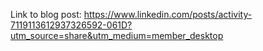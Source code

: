 Link to blog post: https://www.linkedin.com/posts/activity-7119113612937326592-061D?utm_source=share&utm_medium=member_desktop
